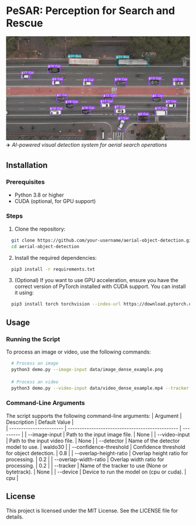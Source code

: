 # PeSAR: Perception for Search and Rescue  
![Alt Text](data/output.gif)
✈️ *AI-powered visual detection system for aerial search operations*  


## Installation
### Prerequisites
- Python 3.8 or higher
- CUDA (optional, for GPU support)


### Steps
1. Clone the repository:
```bash
  git clone https://github.com/your-username/aerial-object-detection.git
  cd aerial-object-detection
```

2. Install the required dependencies:
```bash
  pip3 install -r requirements.txt
```

3. (Optional) If you want to use GPU acceleration, ensure you have the correct version of PyTorch installed with CUDA support. You can install it using:
```bash
  pip3 install torch torchvision --index-url https://download.pytorch.org/whl/cu118
```


## Usage
### Running the Script
To process an image or video, use the following commands:
```bash
  # Process an image
  python3 demo.py --image-input data/image_dense_example.png 
  
  # Process an video
  python3 demo.py --video-input data/video_dense_example.mp4 --tracker bytetrack
```

### Command-Line Arguments
The script supports the following command-line arguments:
| Argument | Description | Default Value |  
| ----------------------- | ----------------------------------------------- | --------- |
| --image-input           | Path to the input image file.                   | None      |
| --video-input	          | Path to the input video file.	                  | None      |
| --detector              |	Name of the detector model to use.              | waldo30   |
| --confidence-threshold  | Confidence threshold for object detection.      | 0.8       |
| --overlap-height-ratio  |	Overlap height ratio for processing.            | 0.2       |
| --overlap-width-ratio   |	Overlap width ratio for processing.	            | 0.2       |
| --tracker               |	Name of the tracker to use (None or bytetrack). | None      |
| --device	              | Device to run the model on (cpu or cuda).       | cpu       |


## License
This project is licensed under the MIT License. See the LICENSE file for details.
